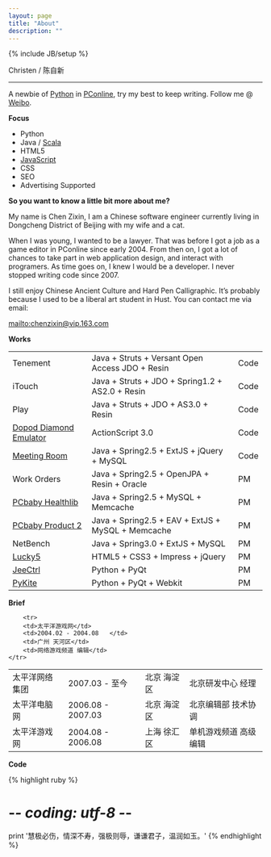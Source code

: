 ```yaml
---
layout: page
title: "About"
description: ""
---
```

{% include JB/setup %}

Christen / 陈自新

----


A newbie of [Python](http://www.pyivy.com/) in [PConline](http://www.pconline.cn/), try my best to keep writing. Follow me @ [Weibo](http://weibo.com/chenzixin).

__Focus__

* Python
* Java / [Scala](http://www.scalac.com/)
* HTML5
* [JavaScript](http://www.jsoops.com/)
* CSS
* SEO
* Advertising Supported

**So you want to know a little bit more about me?**

<p class='justify'>My name is Chen Zixin, I am a Chinese software engineer currently living in Dongcheng District of Beijing with my wife and a cat.</p>

<p class='justify'>When I was young, I wanted to be a lawyer. That was before I got a job as a game editor in PConline since early 2004. From then on, I got a lot of chances to take part in web application design, and interact with programers. As time goes on, I knew I would be a developer. I never stopped writing code since 2007.</p>

<p class='justify'>I still enjoy Chinese Ancient Culture and Hard Pen Calligraphic. It’s probably because I used to be a liberal art student in Hust. You can contact me via email: </p>

<mailto:chenzixin@vip.163.com>

__Works__

<table class="table table-striped">
<tr>
<td>Tenement</td>
<td>Java + Struts + Versant Open Access JDO + Resin</td>
<td>Code</td>
</tr>

<tr>
<td>iTouch</td>
<td>Java + Struts + JDO + Spring1.2 + AS2.0 + Resin</td>
<td>Code</td>
</tr>

<tr>
<td>Play</td>
<td>Java + Struts + JDO + AS3.0 + Resin</td>
<td>Code</td>
</tr>


<tr>
<td><a href="http://mobile.pconline.com.cn/review/0806/1325149.html"  target="_blank">Dopod Diamond Emulator</a></td>
<td>ActionScript 3.0</td>
<td>Code</td>
</tr>

<tr>
<td><a href="http://ioa.pc.com.cn/admin/index.htm" target="_blank">Meeting Room</a></td>
<td>Java + Spring2.5 + ExtJS + jQuery + MySQL</td>
<td>Code</td>
</tr>

<tr>
<td>Work Orders</td>
<td> Java + Spring2.5 + OpenJPA + Resin + Oracle</td>
<td>PM</td>
</tr>

<tr>
<td><a href="http://health.pcbaby.com.cn/" target="_blank">PCbaby Healthlib</a></td>
<td>Java + Spring2.5 + MySQL + Memcache</td>
<td>PM</td>
</tr>

<tr>
<td><a href="http://product.pcbaby.com.cn/" target="_blank">PCbaby Product 2</a></td>
<td>Java + Spring2.5 + EAV + ExtJS + MySQL + Memcache</td>
<td>PM</td>
</tr>

<tr>
<td>NetBench</td>
<td>Java + Spring3.0 + ExtJS + MySQL</td>
<td>PM</td>
</tr>

<tr>
<td><a href="https://github.com/chenzixin/Lucky5" target="_blank">Lucky5</a></td>
<td>HTML5 + CSS3 + Impress + jQuery</td>
<td>PM</td>
</tr>

<tr>
<td><a href="https://github.com/chenzixin/JeeCtrl" target="_blank">JeeCtrl</a></td>
<td>Python + PyQt</td>
<td>PM</td>
</tr>

<tr>
<td><a href="https://github.com/chenzixin/PyKite" target="_blank">PyKite</a></td>
<td>Python + PyQt + Webkit</td>
<td>PM</td>
</tr>
</table>



__Brief__


<table class="table table-bordered table-hover">
	<tr>
        <td>太平洋网络集团</td>
        <td>2007.03 - 至今	</td>
        <td>北京 海淀区</td>
        <td>北京研发中心 经理</td>
    </tr>
	<tr>
        <td>太平洋电脑网</td>
        <td>2006.08 - 2007.03	</td>
        <td>北京 海淀区</td>
        <td>北京编辑部 技术协调</td>
    </tr>
    <tr>
        <td>太平洋游戏网</td>
        <td>2004.08 - 2006.08	</td>
        <td>上海 徐汇区</td>
        <td>单机游戏频道 高级编辑</td>
    </tr>
    
        <tr>
        <td>太平洋游戏网</td>
        <td>2004.02 - 2004.08	</td>
        <td>广州 天河区</td>
        <td>网络游戏频道 编辑</td>
    </tr>

</table>


__Code__

{% highlight ruby %}
# -*- coding: utf-8 -*-
print '慧极必伤，情深不寿，强极则辱，谦谦君子，温润如玉。'
{% endhighlight %}

